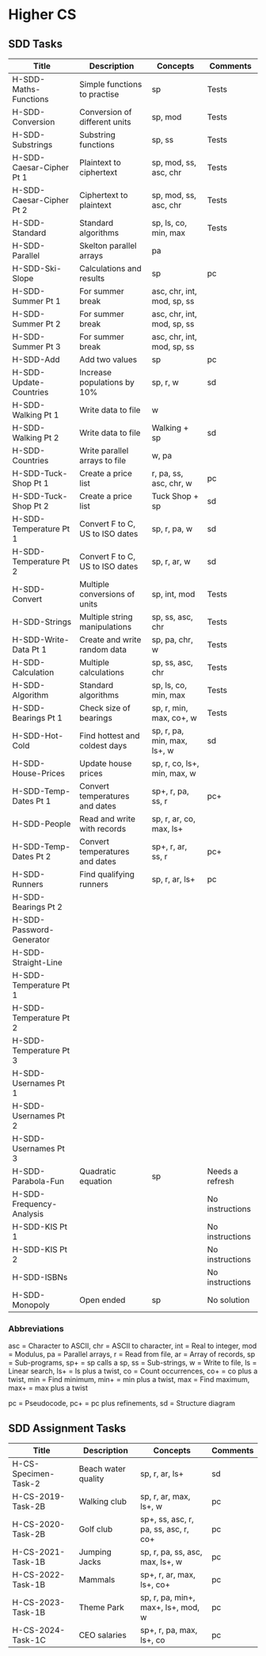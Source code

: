 # Higher CS


## SDD Tasks

| Title                    | Description                     | Concepts                    | Comments |
| -----                    | -----------                     | --------                    | -------- |
| H-SDD-Maths-Functions    | Simple functions to practise    | sp                          | Tests |
| H-SDD-Conversion         | Conversion of different units   | sp, mod                     | Tests |
| H-SDD-Substrings         | Substring functions             | sp, ss                      | Tests |
| H-SDD-Caesar-Cipher Pt 1 | Plaintext to ciphertext         | sp, mod, ss, asc, chr       | Tests |
| H-SDD-Caesar-Cipher Pt 2 | Ciphertext to plaintext         | sp, mod, ss, asc, chr       | Tests |
| H-SDD-Standard           | Standard algorithms             | sp, ls, co, min, max        | Tests |
| H-SDD-Parallel           | Skelton parallel arrays         | pa                          | |
| H-SDD-Ski-Slope          | Calculations and results        | sp                          | pc |
| H-SDD-Summer Pt 1        | For summer break                | asc, chr, int, mod, sp, ss  | |
| H-SDD-Summer Pt 2        | For summer break                | asc, chr, int, mod, sp, ss  | |
| H-SDD-Summer Pt 3        | For summer break                | asc, chr, int, mod, sp, ss  | |
| H-SDD-Add                | Add two values                  | sp                          | pc |
| H-SDD-Update-Countries   | Increase populations by 10%     | sp, r, w                    | sd |
| H-SDD-Walking Pt 1       | Write data to file              | w                           | |
| H-SDD-Walking Pt 2       | Write data to file              | Walking + sp                | sd |
| H-SDD-Countries          | Write parallel arrays to file   | w, pa                       | |
| H-SDD-Tuck-Shop Pt 1     | Create a price list             | r, pa, ss, asc, chr, w      | pc |
| H-SDD-Tuck-Shop Pt 2     | Create a price list             | Tuck Shop + sp              | sd |
| H-SDD-Temperature Pt 1   | Convert F to C, US to ISO dates | sp, r, pa, w                | sd |
| H-SDD-Temperature Pt 2   | Convert F to C, US to ISO dates | sp, r, ar, w                | sd |
| H-SDD-Convert            | Multiple conversions of units   | sp, int, mod                | Tests |
| H-SDD-Strings            | Multiple string manipulations   | sp, ss, asc, chr            | Tests |
| H-SDD-Write-Data Pt 1    | Create and write random data    | sp, pa, chr, w              | Tests |
| H-SDD-Calculation        | Multiple calculations           | sp, ss, asc, chr            | Tests |
| H-SDD-Algorithm          | Standard algorithms             | sp, ls, co, min, max        | Tests |
| H-SDD-Bearings Pt 1      | Check size of bearings          | sp, r, min, max, co+, w     | Tests |
| H-SDD-Hot-Cold           | Find hottest and coldest days   | sp, r, pa, min, max, ls+, w | sd |
| H-SDD-House-Prices       | Update house prices             | sp, r, co, ls+, min, max, w | |
| H-SDD-Temp-Dates Pt 1    | Convert temperatures and dates  | sp+, r, pa, ss, r           | pc+ |
| H-SDD-People             | Read and write with records     | sp, r, ar, co, max, ls+     | |
| H-SDD-Temp-Dates Pt 2    | Convert temperatures and dates  | sp+, r, ar, ss, r           | pc+ |
| H-SDD-Runners            | Find qualifying runners         | sp, r, ar, ls+              | pc |
| H-SDD-Bearings Pt 2      | | | |
| H-SDD-Password-Generator | | | |
| H-SDD-Straight-Line      | | | |
| H-SDD-Temperature Pt 1   | | | |
| H-SDD-Temperature Pt 2   | | | |
| H-SDD-Temperature Pt 3   | | | |
| H-SDD-Usernames Pt 1     | | | |
| H-SDD-Usernames Pt 2     | | | |
| H-SDD-Usernames Pt 3     | | | |
| H-SDD-Parabola-Fun       | Quadratic equation              | sp                          | Needs a refresh |
| H-SDD-Frequency-Analysis |                                 |                             | No instructions |
| H-SDD-KIS Pt 1           |                                 |                             | No instructions |
| H-SDD-KIS Pt 2           |                                 |                             | No instructions |
| H-SDD-ISBNs              |                                 |                             | No instructions |
| H-SDD-Monopoly           | Open ended                      | sp                          | No solution |


### Abbreviations

asc = Character to ASCII,
chr = ASCII to character,
int = Real to integer,
mod = Modulus,
pa = Parallel arrays,
r = Read from file,
ar = Array of records,
sp = Sub-programs,
sp+ = sp calls a sp,
ss = Sub-strings,
w = Write to file,
ls = Linear search,
ls+ = ls plus a twist,
co = Count occurrences,
co+ = co plus a twist,
min = Find minimum,
min+ = min plus a twist,
max = Find maximum,
max+ = max plus a twist

pc = Pseudocode,
pc+ = pc plus refinements,
sd = Structure diagram


## SDD Assignment Tasks

| Title                | Description         | Concepts                             | Comments |
| -----                | -----------         | --------                             | -------- |
| H-CS-Specimen-Task-2 | Beach water quality | sp, r, ar, ls+                       | sd |
| H-CS-2019-Task-2B    | Walking club        | sp, r, ar, max, ls+, w               | pc |
| H-CS-2020-Task-2B    | Golf club           | sp+, ss, asc, r, pa, ss, asc, r, co+ | pc |
| H-CS-2021-Task-1B    | Jumping Jacks       | sp, r, pa, ss, asc, max, ls+, w      | pc |
| H-CS-2022-Task-1B    | Mammals             | sp+, r, ar, max, ls+, co+            | pc |
| H-CS-2023-Task-1B    | Theme Park          | sp, r, pa, min+, max+, ls+, mod, w   | pc |
| H-CS-2024-Task-1C    | CEO salaries        | sp+, r, pa, max, ls+, co             | pc |
